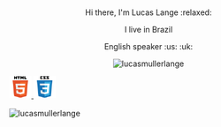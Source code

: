 <h1 align="center"></h1>
<p align="center">Hi there, I'm Lucas Lange  :relaxed: </p> 
<p align="center"> I live in  Brazil  </p>
<p align="center"> English speaker  :us: :uk: </p> 

   
</p>

<p align="center"><img src="https://komarev.com/ghpvc/?username=lucasmullerlange " alt="lucasmullerlange"/></p>
<p> 
   <a href="https://www.w3schools.com/css/" target="_blank"> 
     <img src="https://raw.githubusercontent.com/devicons/devicon/master/icons/html5/html5-original-wordmark.svg"alt="css3" width="40" height="40"/> </a>
    <a href="https://www.w3schools.com/css/" target="_blank">  </a>
     <img src="https://raw.githubusercontent.com/devicons/devicon/master/icons/css3/css3-original-wordmark.svg"alt="css3" width="40" height="40"/> 
 </p
  <p align="center>
    <a href="" target="blank">
        <img align="center" src="https://cdn.jsdelivr.net/npm/simple-icons@3.0.1/icons/linkedin.svg" alt="lucasmullerlange" height="40" width="40" color="blue"/>
    </a>
 
</p>

 
